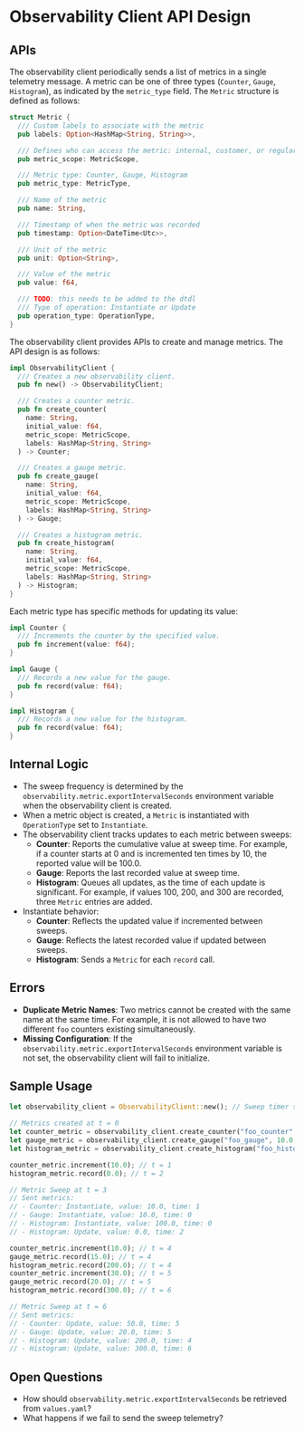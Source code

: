 # Observability Client API Design

## APIs

The observability client periodically sends a list of metrics in a single telemetry message. A metric can be one of three types (`Counter`, `Gauge`, `Histogram`), as indicated by the `metric_type` field. The `Metric` structure is defined as follows:

```rust
struct Metric {
  /// Custom labels to associate with the metric
  pub labels: Option<HashMap<String, String>>,

  /// Defines who can access the metric: internal, customer, or regular
  pub metric_scope: MetricScope,

  /// Metric type: Counter, Gauge, Histogram
  pub metric_type: MetricType,

  /// Name of the metric
  pub name: String,

  /// Timestamp of when the metric was recorded
  pub timestamp: Option<DateTime<Utc>>,

  /// Unit of the metric
  pub unit: Option<String>,

  /// Value of the metric
  pub value: f64,

  /// TODO: this needs to be added to the dtdl
  /// Type of operation: Instantiate or Update
  pub operation_type: OperationType,
}
```

The observability client provides APIs to create and manage metrics. The API design is as follows:

```rust
impl ObservabilityClient {    
  /// Creates a new observability client.
  pub fn new() -> ObservabilityClient;

  /// Creates a counter metric.
  pub fn create_counter(
    name: String, 
    initial_value: f64, 
    metric_scope: MetricScope, 
    labels: HashMap<String, String>
  ) -> Counter;

  /// Creates a gauge metric.
  pub fn create_gauge(
    name: String, 
    initial_value: f64, 
    metric_scope: MetricScope, 
    labels: HashMap<String, String>
  ) -> Gauge;

  /// Creates a histogram metric.
  pub fn create_histogram(
    name: String, 
    initial_value: f64, 
    metric_scope: MetricScope, 
    labels: HashMap<String, String>
  ) -> Histogram;
}
```

Each metric type has specific methods for updating its value:

```rust
impl Counter {
  /// Increments the counter by the specified value.
  pub fn increment(value: f64);
}

impl Gauge {        
  /// Records a new value for the gauge.
  pub fn record(value: f64);
}

impl Histogram {
  /// Records a new value for the histogram.
  pub fn record(value: f64);
}  
```

## Internal Logic

- The sweep frequency is determined by the `observability.metric.exportIntervalSeconds` environment variable when the observability client is created.
- When a metric object is created, a `Metric` is instantiated with `OperationType` set to `Instantiate`.
- The observability client tracks updates to each metric between sweeps:
  - **Counter**: Reports the cumulative value at sweep time. For example, if a counter starts at 0 and is incremented ten times by 10, the reported value will be 100.0.
  - **Gauge**: Reports the last recorded value at sweep time.
  - **Histogram**: Queues all updates, as the time of each update is significant. For example, if values 100, 200, and 300 are recorded, three `Metric` entries are added.
- Instantiate behavior:
  - **Counter**: Reflects the updated value if incremented between sweeps.
  - **Gauge**: Reflects the latest recorded value if updated between sweeps.
  - **Histogram**: Sends a `Metric` for each `record` call.

## Errors

- **Duplicate Metric Names**: Two metrics cannot be created with the same name at the same time. For example, it is not allowed to have two different `foo` counters existing simultaneously.
- **Missing Configuration**: If the `observability.metric.exportIntervalSeconds` environment variable is not set, the observability client will fail to initialize.

## Sample Usage

```rust
let observability_client = ObservabilityClient::new(); // Sweep timer set to 3 seconds

// Metrics created at t = 0
let counter_metric = observability_client.create_counter("foo_counter", 0.0, MetricScope::Customer, HashMap::new());
let gauge_metric = observability_client.create_gauge("foo_gauge", 10.0, MetricScope::Internal, HashMap::new());
let histogram_metric = observability_client.create_histogram("foo_histogram", 100.0, MetricScope::Internal, HashMap::new());

counter_metric.increment(10.0); // t = 1
histogram_metric.record(0.0); // t = 2

// Metric Sweep at t = 3
// Sent metrics:
// - Counter: Instantiate, value: 10.0, time: 1
// - Gauge: Instantiate, value: 10.0, time: 0
// - Histogram: Instantiate, value: 100.0, time: 0
// - Histogram: Update, value: 0.0, time: 2

counter_metric.increment(10.0); // t = 4
gauge_metric.record(15.0); // t = 4
histogram_metric.record(200.0); // t = 4
counter_metric.increment(30.0); // t = 5
gauge_metric.record(20.0); // t = 5
histogram_metric.record(300.0); // t = 6

// Metric Sweep at t = 6
// Sent metrics:
// - Counter: Update, value: 50.0, time: 5
// - Gauge: Update, value: 20.0, time: 5
// - Histogram: Update, value: 200.0, time: 4
// - Histogram: Update, value: 300.0, time: 6
```

## Open Questions

- How should `observability.metric.exportIntervalSeconds` be retrieved from `values.yaml`?
- What happens if we fail to send the sweep telemetry?